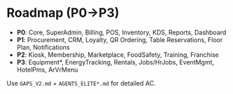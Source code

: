 # Roadmap (P0→P3)

- **P0**: Core, SuperAdmin, Billing, POS, Inventory, KDS, Reports, Dashboard
- **P1**: Procurement, CRM, Loyalty, QR Ordering, Table Reservations, Floor Plan, Notifications
- **P2**: Kiosk, Membership, Marketplace, FoodSafety, Training, Franchise
- **P3**: Equipment*, EnergyTracking, Rentals, Jobs/HrJobs, EventMgmt, HotelPms, ArVrMenu

Use `GAPS_V2.md` + `AGENTS_ELITE*.md` for detailed AC.
